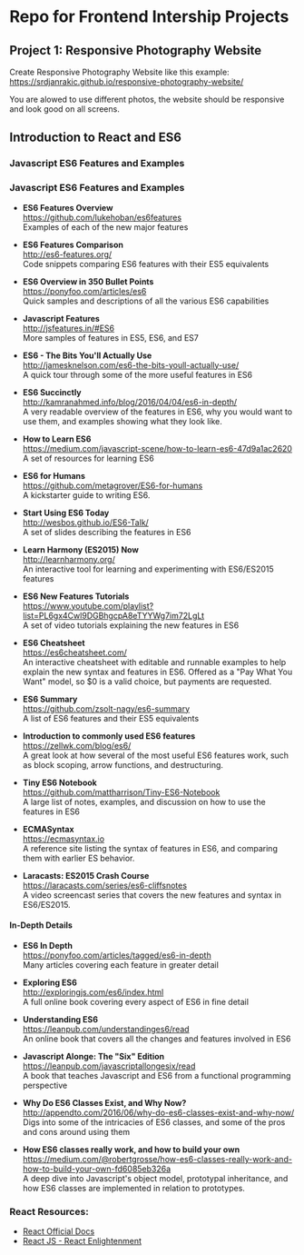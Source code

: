 # Repo for Frontend Intership Projects

## Project 1: Responsive Photography Website

Create Responsive Photography Website like this example: https://srdjanrakic.github.io/responsive-photography-website/

You are alowed to use different photos, the website should be responsive and look good on all screens.

## Introduction to React and ES6

### Javascript ES6 Features and Examples


### Javascript ES6 Features and Examples

- **ES6 Features Overview**  
  https://github.com/lukehoban/es6features  
  Examples of each of the new major features

- **ES6 Features Comparison**  
  http://es6-features.org/  
  Code snippets comparing ES6 features with their ES5 equivalents  

- **ES6 Overview in 350 Bullet Points**  
  https://ponyfoo.com/articles/es6  
  Quick samples and descriptions of all the various ES6 capabilities  

- **Javascript Features**  
  http://jsfeatures.in/#ES6  
  More samples of features in ES5, ES6, and ES7

- **ES6 - The Bits You'll Actually Use**  
  http://jamesknelson.com/es6-the-bits-youll-actually-use/  
  A quick tour through some of the more useful features in ES6  
  
- **ES6 Succinctly**  
  http://kamranahmed.info/blog/2016/04/04/es6-in-depth/  
  A very readable overview of the features in ES6, why you would want to use them, and examples showing what they look like.
  
- **How to Learn ES6**  
  https://medium.com/javascript-scene/how-to-learn-es6-47d9a1ac2620  
  A set of resources for learning ES6
  
- **ES6 for Humans**  
  https://github.com/metagrover/ES6-for-humans  
  A kickstarter guide to writing ES6.
  
- **Start Using ES6 Today**  
  http://wesbos.github.io/ES6-Talk/  
  A set of slides describing the features in ES6
  
- **Learn Harmony (ES2015) Now**  
  http://learnharmony.org/  
  An interactive tool for learning and experimenting with ES6/ES2015 features
  
- **ES6 New Features Tutorials**  
  https://www.youtube.com/playlist?list=PL6gx4Cwl9DGBhgcpA8eTYYWg7im72LgLt  
  A set of video tutorials explaining the new features in ES6
  
- **ES6 Cheatsheet**  
  https://es6cheatsheet.com/  
  An interactive cheatsheet with editable and runnable examples to help explain the new syntax and features in ES6.  Offered as a "Pay What You Want" model, so $0 is a valid choice, but payments are requested.
  
- **ES6 Summary**  
  https://github.com/zsolt-nagy/es6-summary  
  A list of ES6 features and their ES5 equivalents
  
- **Introduction to commonly used ES6 features**  
  https://zellwk.com/blog/es6/  
  A great look at how several of the most useful ES6 features work, such as block scoping, arrow functions, and destructuring.
  
- **Tiny ES6 Notebook**  
  https://github.com/mattharrison/Tiny-ES6-Notebook  
  A large list of notes, examples, and discussion on how to use the features in ES6
  
- **ECMASyntax**  
  https://ecmasyntax.io  
  A reference site listing the syntax of features in ES6, and comparing them with earlier ES behavior.
  
- **Laracasts: ES2015 Crash Course**  
  https://laracasts.com/series/es6-cliffsnotes  
  A video screencast series that covers the new features and syntax in ES6/ES2015.
  

#### In-Depth Details

- **ES6 In Depth**  
  https://ponyfoo.com/articles/tagged/es6-in-depth  
  Many articles covering each feature in greater detail
  
- **Exploring ES6**  
  http://exploringjs.com/es6/index.html  
  A full online book covering every aspect of ES6 in fine detail  
  
- **Understanding ES6**  
  https://leanpub.com/understandinges6/read  
  An online book that covers all the changes and features involved in ES6
  
- **Javascript Alonge: The "Six" Edition**  
  https://leanpub.com/javascriptallongesix/read  
  A book that teaches Javascript and ES6 from a functional programming perspective
  
- **Why Do ES6 Classes Exist, and Why Now?**  
  http://appendto.com/2016/06/why-do-es6-classes-exist-and-why-now/  
  Digs into some of the intricacies of ES6 classes, and some of the pros and cons around using them
  
- **How ES6 classes really work, and how to build your own**  
  https://medium.com/@robertgrosse/how-es6-classes-really-work-and-how-to-build-your-own-fd6085eb326a  
  A deep dive into Javascript's object model, prototypal inheritance, and how ES6 classes are implemented in relation to prototypes.
  

### React Resources: 

- [React Official Docs](https://reactjs.org/docs/getting-started.html)
- [React JS - React Enlightenment](https://www.reactenlightenment.com)
